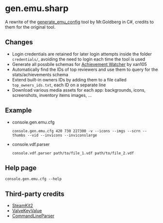 # gen.emu.sharp
A rewrite of the [generate_emu_config](https://gitlab.com/Mr_Goldberg/goldberg_emulator/-/tree/master/scripts) tool by Mr.Goldberg in C#, credits to them for the original tool.  

## Changes
* Login credentials are retained for later login attempts inside the folder `credentials/`, avoiding the need to login each time the tool is used
* Generate all possbile schemas for [Achievement Watcher](https://github.com/xan105/Achievement-Watcher) by xan105
* Automatically find the IDs of top reviewers and use them to query for the stats/achievements schema
* Extend built-in owners IDs by adding them to a file called `top_owners_ids.txt`, each ID on a separate line
* Download various media assets for each app: backgrounds, icons, screenshots, inventory items images, ...

## Example
* console.gen.emu.cfg
  ```shell
  console.gen.emu.cfg 420 730 227300 -v --icons --imgs --scrn --thumbs --vid --invicons --inviconslarge
  ```
* console.vdf.parser
  ```shell
  console.vdf.parser path/to/file_1.vdf path/to/file_2.vdf 
  ```

## Help page
```shell
console.gen.emu.cfg --help
```

## Third-party credits
* [SteamKit2](https://github.com/SteamRE/SteamKit)
* [ValveKeyValue](https://github.com/ValveResourceFormat/ValveKeyValue)
* [CommandLineParser](https://github.com/commandlineparser/commandline)
